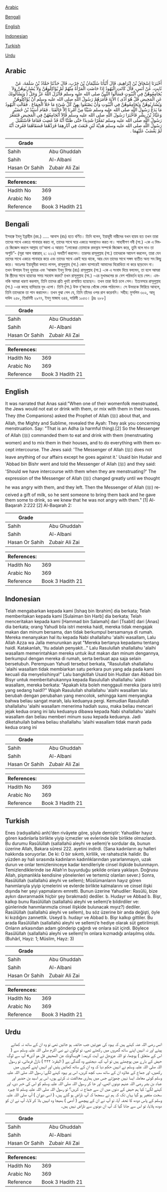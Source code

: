 [Arabic](#arabic)

[Bengali](#bengali)

[English](#english)

[Indonesian](#indonesian)

[Turkish](#turkish)

[Urdu](#urdu)

## Arabic


<div dir="rtl" lang="ar" style={{fontSize:'larger',backgroundColor:'#f8f9fa',padding:20}}>
أَخْبَرَنَا إِسْحَاقُ بْنُ إِبْرَاهِيمَ، قَالَ أَنْبَأَنَا سُلَيْمَانُ بْنُ حَرْبٍ، قَالَ حَدَّثَنَا حَمَّادُ بْنُ سَلَمَةَ، عَنْ ثَابِتٍ، عَنْ أَنَسٍ، قَالَ كَانَتِ الْيَهُودُ إِذَا حَاضَتِ الْمَرْأَةُ مِنْهُمْ لَمْ يُؤَاكِلُوهُنَّ وَلاَ يُشَارِبُوهُنَّ وَلاَ يُجَامِعُوهُنَّ فِي الْبُيُوتِ فَسَأَلُوا النَّبِيَّ صلى الله عليه وسلم فَأَنْزَلَ اللَّهُ عَزَّ وَجَلَّ ‏(‏ وَيَسْأَلُونَكَ عَنِ الْمَحِيضِ قُلْ هُوَ أَذًى ‏)‏ الآيَةَ فَأَمَرَهُمْ رَسُولُ اللَّهِ صلى الله عليه وسلم أَنْ يُؤَاكِلُوهُنَّ وَيُشَارِبُوهُنَّ وَيُجَامِعُوهُنَّ فِي الْبُيُوتِ وَأَنْ يَصْنَعُوا بِهِنَّ كُلَّ شَىْءٍ مَا خَلاَ الْجِمَاعَ ‏.‏ فَقَالَتِ الْيَهُودُ مَا يَدَعُ رَسُولُ اللَّهِ صلى الله عليه وسلم شَيْئًا مِنْ أَمْرِنَا إِلاَّ خَالَفَنَا ‏.‏ فَقَامَ أُسَيْدُ بْنُ حُضَيْرٍ وَعَبَّادُ بْنُ بِشْرٍ فَأَخْبَرَا رَسُولَ اللَّهِ صلى الله عليه وسلم قَالاَ أَنُجَامِعُهُنَّ فِي الْمَحِيضِ فَتَمَعَّرَ رَسُولُ اللَّهِ صلى الله عليه وسلم تَمَعُّرًا شَدِيدًا حَتَّى ظَنَنَّا أَنَّهُ قَدْ غَضِبَ فَقَامَا فَاسْتَقْبَلَ رَسُولُ اللَّهِ صلى الله عليه وسلم هَدِيَّةَ لَبَنٍ فَبَعَثَ فِي آثَارِهِمَا فَرَدَّهُمَا فَسَقَاهُمَا فَعُرِفَ أَنَّهُ لَمْ يَغْضَبْ عَلَيْهِمَا ‏.‏
</div>
<div style={{backgroundColor:'#f8f9fa',padding:20, marginBottom: 10}}><table> <thead> <tr> <th>Grade</th> <th></th> </tr> </thead> <tbody> <tr><td>Sahih</td><td>Abu Ghuddah</td></tr><tr><td>Sahih</td><td>Al-Albani</td></tr><tr><td>Hasan Or Sahih</td><td>Zubair Ali Zai</td></tr></tbody></table><table> <thead> <tr> <th>References:</th> <th></th> </tr> </thead> <tbody><tr><td>Hadith No</td><td>369</td></tr><tr><td>Arabic No</td><td>369</td></tr><tr><td>Reference</td><td>Book 3 Hadith 21</td></tr></tbody></table></div>

## Bengali


<div dir="ltr" lang="bn" style={{fontSize:'larger',backgroundColor:'#f8f9fa',padding:20}}>
ইসহাক্ব ইবনু ইব্রাহীম (রহ.) ..... আনাস (রাঃ) হতে বর্ণিত। তিনি বলেন, ইয়াহূদী নারীদের যখন হায়য হত তখন তারা তাদের সাথে একত্রে পানাহার করত না, তাদের সাথে ঘরে একত্রে অবস্থানও করত না। সাহাবীগণ নবী (সা.) -কে এ বিষয়ে জিজ্ঞেস করলে আল্লাহ তা'আলা এ আয়াত “লোকেরা তোমাকে রক্তস্রাব সম্পর্কে জিজ্ঞেস করে, তুমি বলে দাও তা অশুচি”- (সূরা আল বাক্বারাহ্ ২: ২২২) অবতীর্ণ করলেন। তারপর রাসূলুল্লাহ (সা.) তাদেরকে আদেশ করলেন, তারা যেন তাদের সাথে একত্রে পানাহার করে এবং তাদের সাথে একই ঘরে থাকে, আর যেন তাদের সাথে সঙ্গম ব্যতীত অন্য সব কিছু করে। অতঃপর ইয়াহুদীরা বলতে লাগল, রাসূলুল্লাহ (সা.) কোন ব্যাপারেই আমাদের বিরোধিতা না করে ছাড়বেন না। তখন উসায়দ ইবনু হুযায়র এবং ‘আব্বাদ ইবনু বিশর (রাঃ) রাসূলুল্লাহ (সা.) -কে এ সংবাদ দিয়ে বললেন, তা হলে আমরা কি স্ত্রীদের সাথে হায়যের সময় সহবাস করব? তখন রাসূলুল্লাহ (সা.) -এর মুখমণ্ডলের রং বেশ পরিবর্তন হয়ে গেল। এমনকি আমরা ধারণা করলাম, তিনি তাদের প্রতি খুবই রাগান্বিত হয়েছেন। তখন তারা উঠে চলে গেল। ইত্যবসরে রাসূলুল্লাহ (সা.) -এর কাছে হাদিয়্যার দুধ এলো। তিনি (সা.) উক্ত দু’জনের খোঁজে লোক পাঠালেন। সে উভয়কে ফিরিয়ে আনলে, তিনি তাদেরকে তা পান করালেন। তখন বুঝা গেল যে, তিনি তাঁদের ওপর রাগ করেননি। সহীহ: মুসলিম ৩০২, আবূ দাউদ ২৫৮, তিরমিযী ২৯৭৭, ইবনু মাজাহ ৬৪৪, দারিমী ১০৫৩। [দ্রঃ ২৮৮]
</div>
<div style={{backgroundColor:'#f8f9fa',padding:20, marginBottom: 10}}><table> <thead> <tr> <th>Grade</th> <th></th> </tr> </thead> <tbody> <tr><td>Sahih</td><td>Abu Ghuddah</td></tr><tr><td>Sahih</td><td>Al-Albani</td></tr><tr><td>Hasan Or Sahih</td><td>Zubair Ali Zai</td></tr></tbody></table><table> <thead> <tr> <th>References:</th> <th></th> </tr> </thead> <tbody><tr><td>Hadith No</td><td>369</td></tr><tr><td>Arabic No</td><td>369</td></tr><tr><td>Reference</td><td>Book 3 Hadith 21</td></tr></tbody></table></div>

## English


<div dir="ltr" lang="en" style={{fontSize:'larger',backgroundColor:'#f8f9fa',padding:20}}>
It was narrated that Anas said:"When one of their womenfolk menstruated, the Jews would not eat or drink with them, or mix with them in their houses. They (the Companions) asked the Prophet of Allah (ﷺ) about that, and Allah, the Mighty and Sublime, revealed the Ayah: They ask you concerning menstruation. Say: "That is an Adha (a harmful thing).[2] So the Messenger of Allah (ﷺ) commanded them to eat and drink with them (menstruating women) and to mix them in their houses, and to do everything with them except intercourse. The Jews said: 'The Messenger of Allah (ﷺ) does not leave anything of our affairs except he goes against it.' Usaid bin Hudair and 'Abbad bin Bishr went and told the Messenger of Allah (ﷺ) and they said: 'Should we have intercourse with them when they are menstruating?' The expression of the Messenger of Allah (ﷺ) changed greatly until we thought he was angry with them, and they left. Then the Messenger of Allah (ﷺ) received a gift of milk, so he sent someone to bring them back and he gave them some to drink, so we knew that he was not angry with them." [1] Al-Baqarah 2:222 [2] Al-Baqarah 2:
</div>
<div style={{backgroundColor:'#f8f9fa',padding:20, marginBottom: 10}}><table> <thead> <tr> <th>Grade</th> <th></th> </tr> </thead> <tbody> <tr><td>Sahih</td><td>Abu Ghuddah</td></tr><tr><td>Sahih</td><td>Al-Albani</td></tr><tr><td>Hasan Or Sahih</td><td>Zubair Ali Zai</td></tr></tbody></table><table> <thead> <tr> <th>References:</th> <th></th> </tr> </thead> <tbody><tr><td>Hadith No</td><td>369</td></tr><tr><td>Arabic No</td><td>369</td></tr><tr><td>Reference</td><td>Book 3 Hadith 21</td></tr></tbody></table></div>

## Indonesian


<div dir="ltr" lang="id" style={{fontSize:'larger',backgroundColor:'#f8f9fa',padding:20}}>
Telah mengabarkan kepada kami [Ishaq bin Ibrahim] dia berkata; Telah memberitakan kepada kami [Sulaiman bin Harb] dia berkata; Telah menceritakan kepada kami [Hammad bin Salamah] dari [Tsabit] dari [Anas] dia berkata; orang Yahudi bila istri mereka haidl, mereka tidak mengajak makan dan minum bersama, dan tidak berkumpul bersamanya di rumah. Mereka menanyakan hal itu kepada Nabi shallallahu 'alaihi wasallam, Lalu Allah Azza wa Jalla menurunkan ayat "Mereka bertanya kepadamu tentang haidl. Katakanlah, 'Itu adalah penyakit…" Lalu Rasulullah shallallahu 'alaihi wasallam memerintahkan mereka untuk ikut makan dan minum dengannya, berkumpul dengan mereka di rumah, serta berbuat apa saja selain bersetubuh. Perempuan Yahudi tersebut berkata, "Rasulullah shallallahu 'alaihi wasallam tidak membiarkan satu perkara pun yang ada pada kami kecuali dia menyelisihinya!" Lalu bangkitlah Usaid bin Hudlair dan Abbad bin Bisyr untuk memberitahukannya kepada Rasulullah shallallahu 'alaihi wasallam, mereka berkata: "Apakah kita boleh menggauli mereka (para istri) yang sedang haidl?" Wajah Rasulullah shallallahu 'alaihi wasallam lalu berubah dengan perubahan yang mencolok, sehingga kami menyangka bahwa beliau sangat marah, lalu keduanya pergi. Kemudian Rasulullah shallallahu 'alaihi wasallam menerima hadiah susu, maka beliau mencari jejak kedua orang ini lalu keduanya dibawa kepada Nabi shallallahu 'alaihi wasallam dan beliau memberi minum susu kepada keduanya. Jadi diketahuilah bahwa beliau shallallahu 'alaihi wasallam tidak marah pada kedua orang ini
</div>
<div style={{backgroundColor:'#f8f9fa',padding:20, marginBottom: 10}}><table> <thead> <tr> <th>Grade</th> <th></th> </tr> </thead> <tbody> <tr><td>Sahih</td><td>Abu Ghuddah</td></tr><tr><td>Sahih</td><td>Al-Albani</td></tr><tr><td>Hasan Or Sahih</td><td>Zubair Ali Zai</td></tr></tbody></table><table> <thead> <tr> <th>References:</th> <th></th> </tr> </thead> <tbody><tr><td>Hadith No</td><td>369</td></tr><tr><td>Arabic No</td><td>369</td></tr><tr><td>Reference</td><td>Book 3 Hadith 21</td></tr></tbody></table></div>

## Turkish


<div dir="ltr" lang="tr" style={{fontSize:'larger',backgroundColor:'#f8f9fa',padding:20}}>
Enes (radıyallahü anh)’den rivâyete göre, şöyle demiştir: Yahudiler hayız gören kadınlarla birlikte yiyip içmezler ve evlerinde bile birlikte olmazlardı. Bu durumu Rasûlüllah (sallallahü aleyhi ve sellem)’e sordular da, bunun üzerine Allah, Bakara sûresi 222. ayetini indirdi. (Sana kadınların ay halleri hakkında soruyorlar. De ki: O bir sıkıntı, kirlilik, ve rahatsızlık halidir. Bu yüzden ay hali sırasında kadınların kadınlıklarından yararlanmayın, uzak durun ve onlar temizleninceye kadar kendileriyle cinsel ilişkide bulunmayın. Temizlendiklerinde ise Allah’ın buyurduğu şekilde onlara yaklaşın. Doğrusu Allah, pişmanlıkla kendisine yönelenleri ve tertemiz olanları sever.) Sonra, Rasûlüllah (sallallahü aleyhi ve sellem); Müslümanların hayız gören hanımlarıyla yiyip içmelerini ve evlerde birlikte kalmalarını ve cinsel ilişki dışında her şeyi yapmalarını emretti. Bunun üzerine Yahudiler: Rasûlü, bize aykırı davranmadık hiçbir şey bırakmadı) dediler. b. Hudayr ve Abbad b. Bişr, kalkıp bunu Rasûlüllah (sallallahü aleyhi ve sellem)’e bildirdiler ve: günlerinde hanımlarımızla cinsel ilişkide bulunacak mıyız?) dediler. Rasûlüllah (sallallahü aleyhi ve sellem), bu söz üzerine bir anda değişti, öyle ki kızdığını zannettik. Useyd b. hudayr ve Abbad b. Bişr kalkıp gittiler. Bu arada Rasûlüllah (sallallahü aleyhi ve sellem)’e hediye olarak süt getirilmişti. Onların arkasından adam gönderip çağırdı ve onlara süt içirdi. Böylece Rasûlüllah (sallallahü aleyhi ve sellem)’in onlara kızmadığı anlaşılmış oldu. (Buhârî, Hayz: 1; Müslim, Hayz: 3)
</div>
<div style={{backgroundColor:'#f8f9fa',padding:20, marginBottom: 10}}><table> <thead> <tr> <th>Grade</th> <th></th> </tr> </thead> <tbody> <tr><td>Sahih</td><td>Abu Ghuddah</td></tr><tr><td>Sahih</td><td>Al-Albani</td></tr><tr><td>Hasan Or Sahih</td><td>Zubair Ali Zai</td></tr></tbody></table><table> <thead> <tr> <th>References:</th> <th></th> </tr> </thead> <tbody><tr><td>Hadith No</td><td>369</td></tr><tr><td>Arabic No</td><td>369</td></tr><tr><td>Reference</td><td>Book 3 Hadith 21</td></tr></tbody></table></div>

## Urdu


<div dir="rtl" lang="ur" style={{fontSize:'larger',backgroundColor:'#f8f9fa',padding:20}}>
انس رضی اللہ عنہ کہتے ہیں کہ یہود کی عورتیں جب حائضہ ہو جاتیں تھی تو وہ ان کے ساتھ نہ کھاتے پیتے اور نہ انہیں اپنے ساتھ گھروں میں رکھتے تھے، تو لوگوں نے نبی اکرم صلی اللہ علیہ وسلم سے ( اس کے متعلق ) پوچھا، تو اللہ عزوجل نے آیت کریمہ: «ويسألونك عن المحيض قل هو أذى» آپ سے لوگ حیض کے بارے میں پوچھتے ہیں تو آپ کہہ دیجئیے وہ گندگی ہے ( البقرہ: ۲۲۲ ) نازل فرمائی، تو رسول اللہ صلی اللہ علیہ وسلم نے انہیں حکم دیا کہ وہ ان کے ساتھ کھائیں پئیں اور انہیں اپنے گھروں میں رکھیں، اور جماع کے علاوہ ان کے ساتھ سب کچھ کریں، اس پر یہود کہنے لگے: رسول اللہ صلی اللہ علیہ وسلم کوئی معاملہ ایسا نہیں چھوڑتے جس میں ہماری مخالفت نہ کرتے ہوں، اس پر اسید بن حضیر اور عباد بن بشر رضی اللہ عنہم دونوں اٹھے، اور جا کر رسول اللہ صلی اللہ علیہ وسلم کو اس کی خبر دی، اور کہنے لگے: کیا ہم حیض کے دنوں میں ان سے جماع نہ کریں؟ تو رسول اللہ صلی اللہ علیہ وسلم کا چہرہ سخت متغیر ہو گیا یہاں تک کہ ہم نے سمجھا کہ آپ ناراض ہو گئے ہیں، ( اسی دوران ) آپ صلی اللہ علیہ وسلم کے پاس دودھ کا تحفہ آیا، تو آپ نے ان کے پیچھے ( آدمی ) بھیجا وہ انہیں بلا کر لایا، آپ نے ان کو دودھ پلایا، تو اس سے جانا گیا کہ آپ ان دونوں سے ناراض نہیں ہیں۔
</div>
<div style={{backgroundColor:'#f8f9fa',padding:20, marginBottom: 10}}><table> <thead> <tr> <th>Grade</th> <th></th> </tr> </thead> <tbody> <tr><td>Sahih</td><td>Abu Ghuddah</td></tr><tr><td>Sahih</td><td>Al-Albani</td></tr><tr><td>Hasan Or Sahih</td><td>Zubair Ali Zai</td></tr></tbody></table><table> <thead> <tr> <th>References:</th> <th></th> </tr> </thead> <tbody><tr><td>Hadith No</td><td>369</td></tr><tr><td>Arabic No</td><td>369</td></tr><tr><td>Reference</td><td>Book 3 Hadith 21</td></tr></tbody></table></div>